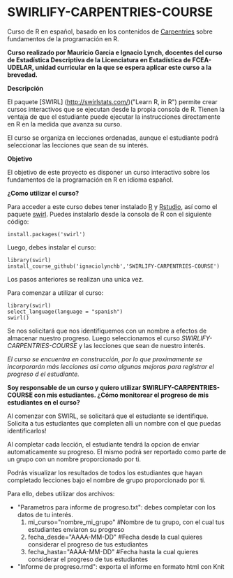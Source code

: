 # SWIRLIFY-CARPENTRIES-COURSE
Curso de R en español, basado en los contenidos de [Carpentries]([https://github.com/swirldev/swirl_courses/tree/master/R_Programming_Alt) sobre fundamentos de la programación en R. 

**Curso realizado por Mauricio Garcia e Ignacio Lynch, docentes del curso de Estadística Descriptiva de la Licenciatura en Estadística de FCEA-UDELAR, unidad curricular en la que se espera aplicar este curso a la brevedad.**

**Descripción**

El paquete [SWIRL] (http://swirlstats.com/)("Learn R, in R") permite crear cursos interactivos que se ejecutan desde la propia consola de R. Tienen la ventaja de que el estudiante puede ejecutar la instrucciones directamente en R en la medida que avanza su curso. 

El curso se organiza en lecciones ordenadas, aunque el estudiante podrá seleccionar las lecciones que sean de su interés.

**Objetivo**

El objetivo de este proyecto es disponer un curso interactivo sobre los fundamentos de la programación en R en idioma español.

**¿Como utilizar el curso?**

Para acceder a este curso debes tener instalado [R](https://cran.rstudio.com/) y [Rstudio](https://www.rstudio.com/products/rstudio/download/), así como el paquete [swirl](http://swirlstats.com/). Puedes instalarlo desde la consola de R con el siguiente código:

```{r}
install.packages('swirl')
```

Luego, debes instalar el curso:

```{r}
library(swirl)
install_course_github('ignaciolynchb','SWIRLIFY-CARPENTRIES-COURSE')
```

Los pasos anteriores se realizan una unica vez.

Para comenzar a utilizar el curso:

```{r}
library(swirl)
select_language(language = "spanish")
swirl()
```

Se nos solicitará que nos identifiquemos con un nombre a efectos de almacenar nuestro progreso. Luego seleccionamos el curso _SWIRLIFY-CARPENTRIES-COURSE_ y las lecciones que sean de nuestro interés.

_El curso se encuentra en construcción, por lo que proximamente se incorporarán más lecciones asi como algunas mejoras para registrar el progreso d el estudiante._

**Soy responsable de un curso y quiero utilizar SWIRLIFY-CARPENTRIES-COURSE con mis estudiantes. ¿Cómo monitorear el progreso de mis estudiantes en el curso?**

Al comenzar con SWIRL, se solicitará que el estudiante se identifique. Solicita a tus estudiantes que completen alli un nombre con el que puedas identificarlos!

Al completar cada lección, el estudiante tendrá la opcion de enviar automaticamente su progreso. El mismo podrá ser reportado como parte de un grupo con un nombre proporcionado por ti. 

Podrás visualizar los resultados de todos los estudiantes que hayan completado lecciones bajo el nombre de grupo proporcionado por ti. 

Para ello, debes utilizar dos archivos:
- "Parametros para informe de progreso.txt": debes completar con los datos de tu interés.
  1. mi_curso="nombre_mi_grupo" #Nombre de tu grupo, con el cual tus estudiantes enviaron su progreso
  2. fecha_desde="AAAA-MM-DD" #Fecha desde la cual quieres considerar el progreso de tus estudiantes
  3. fecha_hasta="AAAA-MM-DD" #Fecha hasta la cual quieres considerar el progreso de tus estudiantes
- "Informe de progreso.rmd": exporta el informe en formato html con Knit
